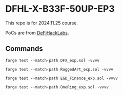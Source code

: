 # DFHL-X-B33F-50UP-EP3

This repo is for 2024.11.25 course.

PoCs are from [DeFiHackLabs](https://github.com/SunWeb3Sec/DeFiHackLabs/).

## Commands

`forge test --match-path DFX_exp.sol -vvvv`

`forge test --match-path RuggedArt_exp.sol -vvvv`

`forge test --match-path EGD_Finance_exp.sol -vvvv`

`forge test --match-path OneRing_exp.sol -vvvv`
